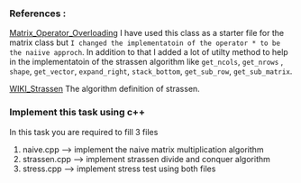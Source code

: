 ### References :
[Matrix_Operator_Overloading](https://gist.github.com/jacyzon/4189944)
I have used this class as a starter file for the matrix class but `I changed the implementatoin of the operator * to be the naiive approch`.
In addition to that I added a lot of utilty method to help in the implementatoin of the strassen algorithm like `get_ncols`, `get_nrows`
, `shape`, `get_vector`, `expand_right`, `stack_bottom`, `get_sub_row`, `get_sub_matrix`.

[WIKI_Strassen](https://gist.github.com/jacyzon/4189944https://gist.github.com/jacyzon/4189944)
The algorithm definition of strassen.

### Implement this task using c++
In this task you are required to fill 3 files
1. naive.cpp --> implement the naive matrix multiplication algorithm
2. strassen.cpp --> implement strassen divide and conquer algorithm
3. stress.cpp --> implement stress test using both files
